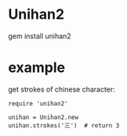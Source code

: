 # Unihan2

gem install unihan2

# example

get strokes of chinese character:

	require 'unihan2'
	
	unihan = Unihan2.new
	unihan.strokes('三')  # return 3
